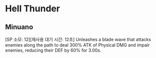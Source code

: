# Hell Thunder

## Minuano

[SP 소모: 12][재사용 대기 시간: 12초] Unleashes a blade wave that attacks enemies along the path to deal 300% ATK of Physical DMG and impair enemies, reducing their DEF by 60% for 3.00s.
